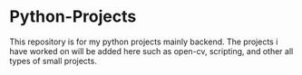 # Python-Projects
This repository is for my python projects mainly backend. The projects i have worked on will be added here such as open-cv, scripting, and other all types of small projects.


